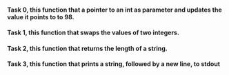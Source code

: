 #### Task 0, this function that a pointer to an int as parameter and updates the value it points to to 98.
#### Task 1, this function that swaps the values of two integers.
#### Task 2, this function that returns the length of a string.
#### Task 3, this function that prints a string, followed by a new line, to stdout

